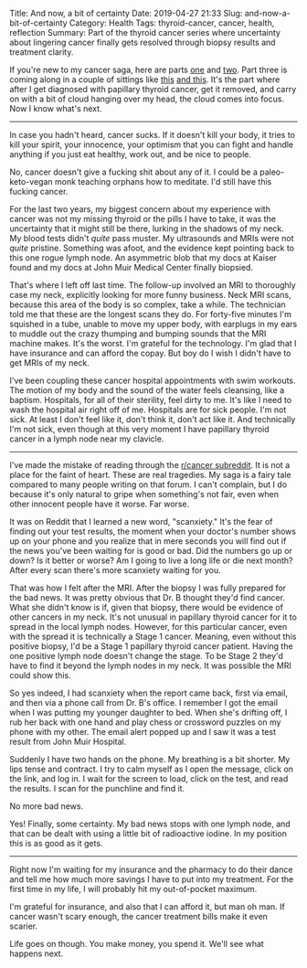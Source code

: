 Title: And now, a bit of certainty
Date: 2019-04-27 21:33
Slug: and-now-a-bit-of-certainty
Category: Health
Tags: thyroid-cancer, cancer, health, reflection
Summary: Part of the thyroid cancer series where uncertainty about lingering cancer finally gets resolved through biopsy results and treatment clarity.

If you're new to my cancer saga, here are parts [one]({filename}my-thyroid-got-cancer.md) and [two]({filename}my-thyroid-got-cancer-one-year-later.md). Part three is coming along in a couple of sittings like [this]({filename}the-thing-that-wont-go-away.md) [and this]({filename}here-i-go-again.md). It's the part where after I get diagnosed with papillary thyroid cancer, get it removed, and carry on with a bit of cloud hanging over my head, the cloud comes into focus. Now I know what's next. 

---

In case you hadn't heard, cancer sucks. If it doesn't kill your body, it tries to kill your spirit, your innocence, your optimism that you can fight and handle anything if you just eat healthy, work out, and be nice to people. 

No, cancer doesn't give a fucking shit about any of it. I could be a paleo-keto-vegan monk teaching orphans how to meditate. I'd still have this fucking cancer. 

For the last two years, my biggest concern about my experience with cancer was not my missing thyroid or the pills I have to take, it was the uncertainty that it might still be there, lurking in the shadows of my neck. My blood tests didn't *quite* pass muster. My ultrasounds and MRIs were not *quite* pristine. Something was afoot, and the evidence kept pointing back to this one rogue lymph node. An asymmetric blob that my docs at Kaiser found and my docs at John Muir Medical Center finally biopsied. 

That's where I left off last time. The follow-up involved an MRI to thoroughly case my neck, explicitly looking for more funny business. Neck MRI scans, because this area of the body is so complex, take a while. The technician told me that these are the longest scans they do. For forty-five minutes I'm squished in a tube, unable to move my upper body, with earplugs in my ears to muddle out the crazy thumping and bumping sounds that the MRI machine makes. It's the worst. I'm grateful for the technology. I'm glad that I have insurance and can afford the copay. But boy do I wish I didn't have to get MRIs of my neck. 

I've been coupling these cancer hospital appointments with swim workouts. The motion of my body and the sound of the water feels cleansing, like a baptism. Hospitals, for all of their sterility, feel dirty to me. It's like I need to wash the hospital air right off of me. Hospitals are for sick people. I'm not sick. At least I don't feel like it, don't think it, don't act like it. And technically I'm not sick, even though at this very moment I have papillary thyroid cancer in a lymph node near my clavicle. 

---

I've made the mistake of reading through the [r/cancer subreddit](https://www.reddit.com/r/cancer/). It is not a place for the faint of heart. These are real tragedies. My saga is a fairy tale compared to many people writing on that forum. I can't complain, but I do because it's only natural to gripe when something's not fair, even when other innocent people have it worse. Far worse. 

It was on Reddit that I learned a new word, "scanxiety." It's the fear of finding out your test results, the moment when your doctor's number shows up on your phone and you realize that in mere seconds you will find out if the news you've been waiting for is good or bad. Did the numbers go up or down? Is it better or worse? Am I going to live a long life or die next month? After every scan there's more scanxiety waiting for you. 

That was how I felt after the MRI. After the biopsy I was fully prepared for the bad news. It was pretty obvious that Dr. B thought they'd find cancer. What she didn't know is if, given that biopsy, there would be evidence of other cancers in my neck. It's not unusual in papillary thyroid cancer for it to spread in the local lymph nodes. However, for this particular cancer, even with the spread it is technically a Stage 1 cancer. Meaning, even without this positive biopsy, I'd be a Stage 1 papillary thyroid cancer patient. Having the one positive lymph node doesn't change the stage. To be Stage 2 they'd have to find it beyond the lymph nodes in my neck. It was possible the MRI could show this. 

So yes indeed, I had scanxiety when the report came back, first via email, and then via a phone call from Dr. B's office. I remember I got the email when I was putting my younger daughter to bed. When she's drifting off, I rub her back with one hand and play chess or crossword puzzles on my phone with my other. The email alert popped up and I saw it was a test result from John Muir Hospital. 

Suddenly I have two hands on the phone. My breathing is a bit shorter. My lips tense and contract. I try to calm myself as I open the message, click on the link, and log in. I wait for the screen to load, click on the test, and read the results. I scan for the punchline and find it. 

No more bad news. 

Yes! Finally, some certainty. My bad news stops with one lymph node, and that can be dealt with using a little bit of radioactive iodine. In my position this is as good as it gets.

---

Right now I'm waiting for my insurance and the pharmacy to do their dance and tell me how much more savings I have to put into my treatment. For the first time in my life, I will probably hit my out-of-pocket maximum. 

I'm grateful for insurance, and also that I can afford it, but man oh man. If cancer wasn't scary enough, the cancer treatment bills make it even scarier. 

Life goes on though. You make money, you spend it. We'll see what happens next.